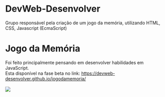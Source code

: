 # DevWeb-Desenvolver
Grupo responsável pela criação de um jogo da memória, utilizando HTML, CSS, Javascript (EcmaScript)
# Jogo da Memória
Foi feito principalmente pensando em desenvolver habilidades em JavaScript.<br>
Esta disponível na fase beta no link: <a href="https://devweb-desenvolver.github.io/jogodamemoria/">https://devweb-desenvolver.github.io/jogodamemoria/</a>
<br><br>
<img src="./assets/img/modelo.gif">
